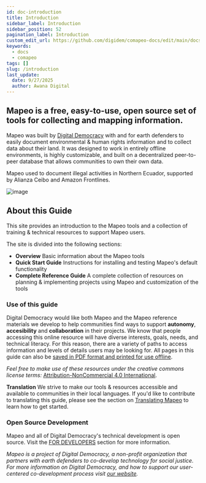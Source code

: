 ```yaml
---
id: doc-introduction
title: Introduction
sidebar_label: Introduction
sidebar_position: 52
pagination_label: Introduction
custom_edit_url: https://github.com/digidem/comapeo-docs/edit/main/docs/troubleshooting/introduction.md
keywords:
  - docs
  - comapeo
tags: []
slug: /introduction
last_update:
  date: 9/27/2025
  author: Awana Digital
---
```

## Mapeo is a free, easy-to-use, open source set of tools for collecting and mapping information.


Mapeo was built by [Digital Democracy](https://www.digital-democracy.org/) with and for earth defenders to easily document environmental & human rights information and to collect data about their land. It was designed to work in entirely offline environments, is highly customizable, and built on a decentralized peer-to-peer database that allows communities to own their own data.


Mapeo used to document illegal activities in Northern Ecuador, supported by Alianza Ceibo and Amazon Frontlines.


![image](/images/introduction_0.jpg)


## About this Guide


This site provides an introduction to the Mapeo tools and a collection of training & technical resources to support Mapeo users.


The site is divided into the following sections:

- **Overview**
Basic information about the Mapeo tools
- **Quick Start Guide**
Instructions for installing and testing Mapeo's default functionality
- **Complete Reference Guide**
A complete collection of resources on planning & implementing projects using Mapeo and customization of the tools

### Use of this guide


Digital Democracy would like both Mapeo and the Mapeo reference materials we develop to help communities find ways to support **autonomy**, **accesibility** and **collaboration** in their projects. We know that people accessing this online resource will have diverse interests, goals, needs, and technical literacy. For this reason, there are a variety of paths to access information and levels of details users may be looking for. All pages in this guide can also be [saved in PDF format and printed for use offline](https://docs.mapeo.app/complete-reference-guide/troubleshooting/saving-and-printing-mapeo-reference-materials).


_Feel free to make use of these resources under the creative commons license terms:_ [Attribution-NonCommercial 4.0 International](https://creativecommons.org/licenses/by-nc/4.0/).


**Translation**
We strive to make our tools & resources accessible and available to communities in their local languages. If you'd like to contribute to translating this guide, please see the section on [Translating Mapeo](https://docs.mapeo.app/complete-reference-guide/customization-options/translating) to learn how to get started.


### Open Source Development


Mapeo and all of Digital Democracy's technical development is open source. Visit the [FOR DEVELOPERS](https://docs.mapeo.app/for-developers/mapeo-repositories) section for more information.


_Mapeo is a project of Digital Democracy, a non-profit organization that partners with earth defenders to co-develop technology for social justice. For more information on Digital Democracy, and how to support our user-centered co-development process visit_ [_our website_](https://www.digital-democracy.org/)_._

